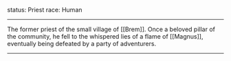 

status: Priest
race: Human

---

The former priest of the small village of [[Brem]]. Once a beloved pillar of the community, he fell to the whispered lies of a flame of [[Magnus]], eventually being defeated by a party of adventurers.

---